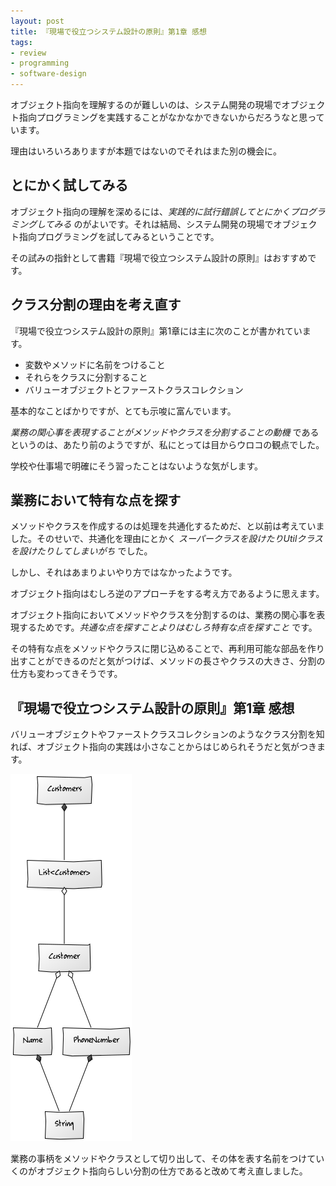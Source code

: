 ```yaml
---
layout: post
title: 『現場で役立つシステム設計の原則』第1章 感想
tags: 
- review
- programming
- software-design
---
```


オブジェクト指向を理解するのが難しいのは、システム開発の現場でオブジェクト指向プログラミングを実践することがなかなかできないからだろうなと思っています。

理由はいろいろありますが本題ではないのでそれはまた別の機会に。

とにかく試してみる
----

オブジェクト指向の理解を深めるには、*実践的に試行錯誤してとにかくプログラミングしてみる* のがよいです。それは結局、システム開発の現場でオブジェクト指向プログラミングを試してみるということです。

その試みの指針として書籍『現場で役立つシステム設計の原則』はおすすめです。

クラス分割の理由を考え直す
----

『現場で役立つシステム設計の原則』第1章には主に次のことが書かれています。

- 変数やメソッドに名前をつけること
- それらをクラスに分割すること
- バリューオブジェクトとファーストクラスコレクション

基本的なことばかりですが、とても示唆に富んでいます。

*業務の関心事を表現することがメソッドやクラスを分割することの動機* であるというのは、あたり前のようですが、私にとっては目からウロコの観点でした。

学校や仕事場で明確にそう習ったことはないような気がします。

業務において特有な点を探す
----

メソッドやクラスを作成するのは処理を共通化するためだ、と以前は考えていました。そのせいで、共通化を理由にとかく *スーパークラスを設けたりUtilクラスを設けたりしてしまいがち* でした。

しかし、それはあまりよいやり方ではなかったようです。

オブジェクト指向はむしろ逆のアプローチをする考え方であるように思えます。

オブジェクト指向においてメソッドやクラスを分割するのは、業務の関心事を表現するためです。*共通な点を探すことよりはむしろ特有な点を探すこと* です。

その特有な点をメソッドやクラスに閉じ込めることで、再利用可能な部品を作り出すことができるのだと気がつけば、メソッドの長さやクラスの大きさ、分割の仕方も変わってきそうです。

『現場で役立つシステム設計の原則』第1章 感想
----

バリューオブジェクトやファーストクラスコレクションのようなクラス分割を知れば、オブジェクト指向の実践は小さなことからはじめられそうだと気がつきます。

![バリューオブジェクトとファーストクラスコレクション](../images/posts/2018-03-09/class-diagram__first-class-collection-and-value-object.png)

業務の事柄をメソッドやクラスとして切り出して、その体を表す名前をつけていくのがオブジェクト指向らしい分割の仕方であると改めて考え直しました。
